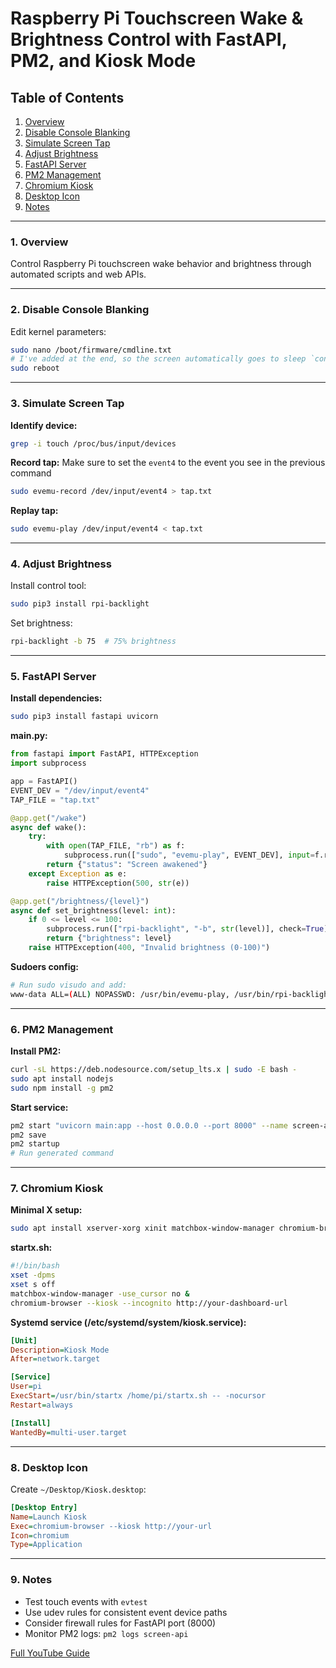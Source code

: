 # Raspberry Pi Touchscreen Wake & Brightness Control with FastAPI, PM2, and Kiosk Mode

## Table of Contents
1. [Overview](#1-overview)
2. [Disable Console Blanking](#2-disable-console-blanking)
3. [Simulate Screen Tap](#3-simulate-screen-tap)
4. [Adjust Brightness](#4-adjust-brightness)
5. [FastAPI Server](#5-fastapi-server)
6. [PM2 Management](#6-pm2-management)
7. [Chromium Kiosk](#7-chromium-kiosk)
8. [Desktop Icon](#8-desktop-icon)
9. [Notes](#9-notes)

---

### 1. Overview <a name="1-overview"></a>
Control Raspberry Pi touchscreen wake behavior and brightness through automated scripts and web APIs.

---

### 2. Disable Console Blanking <a name="2-disable-console-blanking"></a>
Edit kernel parameters:
```bash
sudo nano /boot/firmware/cmdline.txt
# I've added at the end, so the screen automatically goes to sleep `consoleblank=600`
sudo reboot
```

---

### 3. Simulate Screen Tap <a name="3-simulate-screen-tap"></a>
**Identify device:**
```bash
grep -i touch /proc/bus/input/devices
```

**Record tap:**
Make sure to set the `event4` to the event you see in the previous command

```bash
sudo evemu-record /dev/input/event4 > tap.txt
```

**Replay tap:**
```bash
sudo evemu-play /dev/input/event4 < tap.txt
```

---

### 4. Adjust Brightness <a name="4-adjust-brightness"></a>
Install control tool:
```bash
sudo pip3 install rpi-backlight
```

Set brightness:
```bash
rpi-backlight -b 75  # 75% brightness
```

---

### 5. FastAPI Server <a name="5-fastapi-server"></a>
**Install dependencies:**
```bash
sudo pip3 install fastapi uvicorn
```

**main.py:**
```python
from fastapi import FastAPI, HTTPException
import subprocess

app = FastAPI()
EVENT_DEV = "/dev/input/event4"
TAP_FILE = "tap.txt"

@app.get("/wake")
async def wake():
    try:
        with open(TAP_FILE, "rb") as f:
            subprocess.run(["sudo", "evemu-play", EVENT_DEV], input=f.read(), check=True)
        return {"status": "Screen awakened"}
    except Exception as e:
        raise HTTPException(500, str(e))

@app.get("/brightness/{level}")
async def set_brightness(level: int):
    if 0 <= level <= 100:
        subprocess.run(["rpi-backlight", "-b", str(level)], check=True)
        return {"brightness": level}
    raise HTTPException(400, "Invalid brightness (0-100)")
```

**Sudoers config:**
```bash
# Run sudo visudo and add:
www-data ALL=(ALL) NOPASSWD: /usr/bin/evemu-play, /usr/bin/rpi-backlight
```

---

### 6. PM2 Management <a name="6-pm2-management"></a>
**Install PM2:**
```bash
curl -sL https://deb.nodesource.com/setup_lts.x | sudo -E bash -
sudo apt install nodejs
sudo npm install -g pm2
```

**Start service:**
```bash
pm2 start "uvicorn main:app --host 0.0.0.0 --port 8000" --name screen-api
pm2 save
pm2 startup
# Run generated command
```

---

### 7. Chromium Kiosk <a name="7-chromium-kiosk"></a>
**Minimal X setup:**
```bash
sudo apt install xserver-xorg xinit matchbox-window-manager chromium-browser
```

**startx.sh:**
```bash
#!/bin/bash
xset -dpms
xset s off
matchbox-window-manager -use_cursor no &
chromium-browser --kiosk --incognito http://your-dashboard-url
```

**Systemd service (/etc/systemd/system/kiosk.service):**
```ini
[Unit]
Description=Kiosk Mode
After=network.target

[Service]
User=pi
ExecStart=/usr/bin/startx /home/pi/startx.sh -- -nocursor
Restart=always

[Install]
WantedBy=multi-user.target
```

---

### 8. Desktop Icon <a name="8-desktop-icon"></a>
Create `~/Desktop/Kiosk.desktop`:
```ini
[Desktop Entry]
Name=Launch Kiosk
Exec=chromium-browser --kiosk http://your-url
Icon=chromium
Type=Application
```

---

### 9. Notes <a name="9-notes"></a>
- Test touch events with `evtest`
- Use udev rules for consistent event device paths
- Consider firewall rules for FastAPI port (8000)
- Monitor PM2 logs: `pm2 logs screen-api`

[Full YouTube Guide](https://youtube.com/@timvdv)
